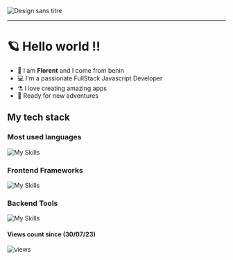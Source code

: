 ![Design sans titre](https://github.com/theweekshipper/theweekshipper/assets/76594818/295aaa77-df66-4fd5-95f9-6cd43af94efa)

---

# 🪐 Hello world !!

- 🥷 I am **Florent** and I come from benin
- 💻 I'm a passionate FullStack Javascript Developer
- ⚗️ I love creating amazing apps
- 🔎 Ready for new adventures

## My tech stack

### Most used languages 

![My Skills](https://skillicons.dev/icons?i=js,typescript,html,css,python,go,rust)

### Frontend Frameworks

![My Skills](https://skillicons.dev/icons?i=svelte,astro,tauri,tailwind)

### Backend Tools

![My Skills](https://skillicons.dev/icons?i=nodejs,expressjs)


#### Views count since (30/07/23)

![views](https://komarev.com/ghpvc/?username=theweekshipper&color=green) 
